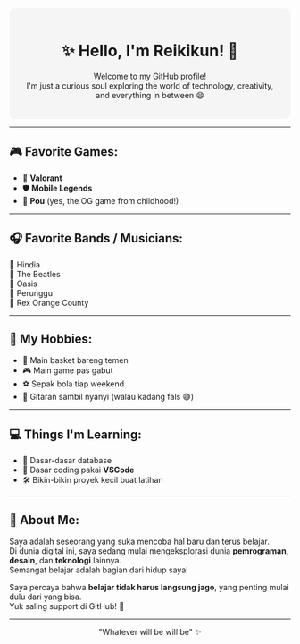 


<!--  
**rizky-12312/rizky-12312** is a ✨ _special_ ✨ repository because its `README.md` (this file) appears on your GitHub profile.

Here are some ideas to get you started:

- 🔭 I’m currently working on ...
- 🌱 I’m currently learning ...
- 👯 I’m looking to collaborate on ...
- 🤔 I’m looking for help with ...
- 💬 Ask me about ...
- 📫 How to reach me: ...
- 😄 Pronouns: ...
- ⚡ Fun fact: ...
-->

<div align="center" style="background-color:#f5f5f5; padding: 20px; border-radius: 10px;">

# ✨ Hello, I'm Reikikun! 👋

Welcome to my GitHub profile!  
I'm just a curious soul exploring the world of technology, creativity, and everything in between 😄

</div>

---

## 🎮 Favorite Games:
- 🎯 **Valorant**  
- 🛡️ **Mobile Legends**  
- 🐤 **Pou** (yes, the OG game from childhood!)

---

## 🎧 Favorite Bands / Musicians:
🎵 Hindia  
🎵 The Beatles  
🎵 Oasis  
🎵 Perunggu  
🎵 Rex Orange County

---

## 🏀 My Hobbies:
- 🏀 Main basket bareng temen  
- 🎮 Main game pas gabut  
- ⚽ Sepak bola tiap weekend  
- 🎸 Gitaran sambil nyanyi (walau kadang fals 😅)

---

## 💻 Things I'm Learning:
- 💾 Dasar-dasar database  
- 🧠 Dasar coding pakai **VSCode**  
- 🛠️ Bikin-bikin proyek kecil buat latihan

---

## 👀 About Me:
Saya adalah seseorang yang suka mencoba hal baru dan terus belajar.  
Di dunia digital ini, saya sedang mulai mengeksplorasi dunia **pemrograman**, **desain**, dan **teknologi** lainnya.  
Semangat belajar adalah bagian dari hidup saya!

Saya percaya bahwa **belajar tidak harus langsung jago**, yang penting mulai dulu dari yang bisa.  
Yuk saling support di GitHub! 🚀

---

<p align=center>"Whatever will be will be" ✨ </p> 
